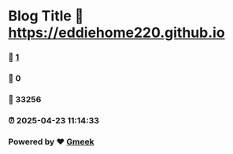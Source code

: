 # Blog Title :link: https://eddiehome220.github.io 
### :page_facing_up: [1](https://eddiehome220.github.io/tag.html) 
### :speech_balloon: 0 
### :hibiscus: 33256 
### :alarm_clock: 2025-04-23 11:14:33 
### Powered by :heart: [Gmeek](https://github.com/Meekdai/Gmeek)
